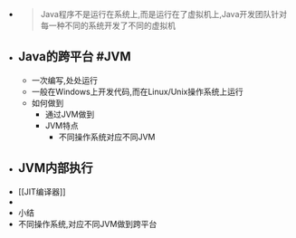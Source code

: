 - > Java程序不是运行在系统上,而是运行在了虚拟机上,Java开发团队针对每一种不同的系统开发了不同的虚拟机
- ## Java的跨平台 #JVM
	- 一次编写,处处运行
	- 一般在Windows上开发代码,而在Linux/Unix操作系统上运行
	- 如何做到
		- 通过JVM做到
		- JVM特点
			- 不同操作系统对应不同JVM
- ## JVM内部执行
- [[JIT编译器]]
-
- 小结
- 不同操作系统,对应不同JVM做到跨平台
